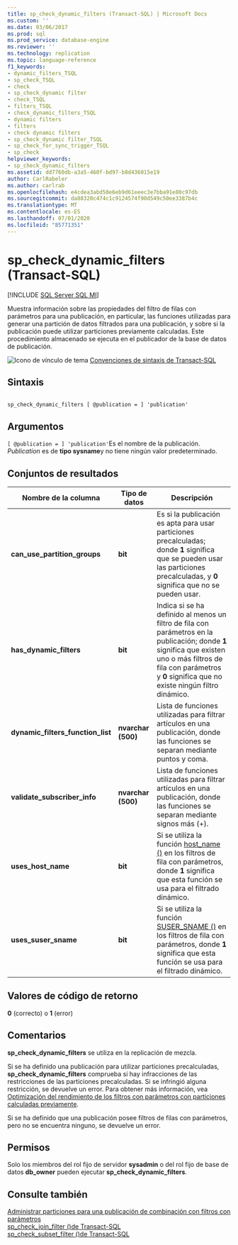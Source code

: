 ```yaml
---
title: sp_check_dynamic_filters (Transact-SQL) | Microsoft Docs
ms.custom: ''
ms.date: 03/06/2017
ms.prod: sql
ms.prod_service: database-engine
ms.reviewer: ''
ms.technology: replication
ms.topic: language-reference
f1_keywords:
- dynamic_filters_TSQL
- sp_check_TSQL
- check
- sp_check_dynamic filter
- check_TSQL
- filters_TSQL
- check_dynamic_filters_TSQL
- dynamic filters
- filters
- check dynamic filters
- sp_check_dynamic filter_TSQL
- sp_check_for_sync_trigger_TSQL
- sp_check
helpviewer_keywords:
- sp_check_dynamic_filters
ms.assetid: dd7760db-a3a5-460f-bd97-b8d436015e19
author: CarlRabeler
ms.author: carlrab
ms.openlocfilehash: e4cdea3abd58e6eb9d61eeec3e7bba91e80c97db
ms.sourcegitcommit: da88320c474c1c9124574f90d549c50ee3387b4c
ms.translationtype: MT
ms.contentlocale: es-ES
ms.lasthandoff: 07/01/2020
ms.locfileid: "85771351"
---
```

# <a name="sp_check_dynamic_filters-transact-sql"></a>sp_check_dynamic_filters (Transact-SQL)
[!INCLUDE [SQL Server SQL MI](../../includes/applies-to-version/sql-asdbmi.md)]

  Muestra información sobre las propiedades del filtro de filas con parámetros para una publicación, en particular, las funciones utilizadas para generar una partición de datos filtrados para una publicación, y sobre si la publicación puede utilizar particiones previamente calculadas. Este procedimiento almacenado se ejecuta en el publicador de la base de datos de publicación.  
  
 ![Icono de vínculo de tema](../../database-engine/configure-windows/media/topic-link.gif "Icono de vínculo de tema") [Convenciones de sintaxis de Transact-SQL](../../t-sql/language-elements/transact-sql-syntax-conventions-transact-sql.md)  
  
## <a name="syntax"></a>Sintaxis  
  
```  
  
sp_check_dynamic_filters [ @publication = ] 'publication'  
```  
  
## <a name="arguments"></a>Argumentos  
`[ @publication = ] 'publication'`Es el nombre de la publicación. *Publication* es de **tipo sysname**y no tiene ningún valor predeterminado.  
  
## <a name="result-sets"></a>Conjuntos de resultados  
  
|Nombre de la columna|Tipo de datos|Descripción|  
|-----------------|---------------|-----------------|  
|**can_use_partition_groups**|**bit**|Es si la publicación es apta para usar particiones precalculadas; donde **1** significa que se pueden usar las particiones precalculadas, y **0** significa que no se pueden usar.|  
|**has_dynamic_filters**|**bit**|Indica si se ha definido al menos un filtro de fila con parámetros en la publicación; donde **1** significa que existen uno o más filtros de fila con parámetros y **0** significa que no existe ningún filtro dinámico.|  
|**dynamic_filters_function_list**|**nvarchar (500)**|Lista de funciones utilizadas para filtrar artículos en una publicación, donde las funciones se separan mediante puntos y coma.|  
|**validate_subscriber_info**|**nvarchar (500)**|Lista de funciones utilizadas para filtrar artículos en una publicación, donde las funciones se separan mediante signos más (+).|  
|**uses_host_name**|**bit**|Si se utiliza la función [host_name ()](../../t-sql/functions/host-name-transact-sql.md) en los filtros de fila con parámetros, donde **1** significa que esta función se usa para el filtrado dinámico.|  
|**uses_suser_sname**|**bit**|Si se utiliza la función [SUSER_SNAME ()](../../t-sql/functions/suser-sname-transact-sql.md) en los filtros de fila con parámetros, donde **1** significa que esta función se usa para el filtrado dinámico.|  
  
## <a name="return-code-values"></a>Valores de código de retorno  
 **0** (correcto) o **1** (error)  
  
## <a name="remarks"></a>Comentarios  
 **sp_check_dynamic_filters** se utiliza en la replicación de mezcla.  
  
 Si se ha definido una publicación para utilizar particiones precalculadas, **sp_check_dynamic_filters** comprueba si hay infracciones de las restricciones de las particiones precalculadas. Si se infringió alguna restricción, se devuelve un error. Para obtener más información, vea [Optimización del rendimiento de los filtros con parámetros con particiones calculadas previamente](../../relational-databases/replication/merge/parameterized-filters-optimize-for-precomputed-partitions.md).  
  
 Si se ha definido que una publicación posee filtros de filas con parámetros, pero no se encuentra ninguno, se devuelve un error.  
  
## <a name="permissions"></a>Permisos  
 Solo los miembros del rol fijo de servidor **sysadmin** o del rol fijo de base de datos **db_owner** pueden ejecutar **sp_check_dynamic_filters**.  
  
## <a name="see-also"></a>Consulte también  
 [Administrar particiones para una publicación de combinación con filtros con parámetros](../../relational-databases/replication/publish/manage-partitions-for-a-merge-publication-with-parameterized-filters.md)   
 [sp_check_join_filter &#40;&#41;de Transact-SQL](../../relational-databases/system-stored-procedures/sp-check-join-filter-transact-sql.md)   
 [sp_check_subset_filter &#40;&#41;de Transact-SQL](../../relational-databases/system-stored-procedures/sp-check-subset-filter-transact-sql.md)  
  
  
